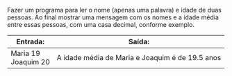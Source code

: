 Fazer um programa para ler o nome (apenas uma palavra) e idade de duas pessoas. Ao final mostrar uma mensagem com os nomes e a idade média entre essas pessoas, com uma casa decimal, conforme exemplo.

| Entrada:                 | Saída:                                          |
| ------------------------ | ----------------------------------------------- |
| Maria 19<br />Joaquim 20 | A idade média de Maria e Joaquim é de 19.5 anos |

